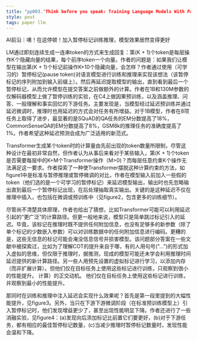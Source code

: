 ```yaml
---
title: "pp003."Think before you speak: Training Language Models With Pause Tokens
style: post
tags: paper llm 
---
```


AI前沿｜噢！在这停顿！加入暂停标记训练推理，模型效果居然变得更好

LM通过即刻连续生成一连串token的方式来生成回复：第(K + 1)个token是每层操作K个隐藏向量的结果，每个前序token一个向量。作者的问题是：如果我们让模型在输出第(K + 1)个标记前操作K+10个隐藏向量，会怎样？作者通过使用（可学习的）暂停标记(pause token)对语言模型进行训练和推理来实现该想法（该暂停标记的序列附加到输入前缀上）。然后再延迟提取模型的输出，直到看到最后一个暂停标记，从而允许模型在提交答案之前做额外的计算。作者在1B和130M参数的仅解码器模型上做了暂停训练的实验，在C4上做因果预训练，以及涵盖推理、问答、一般理解和事实回忆的下游任务。主要发现是，当模型经过延迟预训练并通过延迟微调时，推理时也用延迟的方式会对任务有所增益。对于1B模型，作者在8项任务上取得了进步，最显著的是SQuAD的QA任务的EM分数提高了18%，CommonSenseQA的EM分数提高了8%，GSM8k的推理任务的准确度提高了1%。作者希望这种延迟预测会成为广泛适用的新范式。

Transformer生成某个token时的计算量由先前出现的token数量所限制，尽管这种设计在最初非常自然，但作者认为从事后来看对于某些输入，第(K + 1)个token是否需要每层中的K+M个Transformer操作（M>0)？而每层任意约束K个操作无法满足这一要求。作者探索了一种使Transformer摆脱这种计算约束的方法，如figure1中是标准与暂停推理或暂停微调的对比，作者在模型输入前加入一些假的token（他们选的是一个可学习的暂停标记<pause>）来延迟模型输出，输出时也先忽略输出直到最后一个暂停标记出现，在后处理抽取真实输出。关键的是这种延迟不仅在推理中插入，也包括在微调或预训练中（见figure2，包含更多的训练细节）。

尽管尚不清楚具体原理，作者也给出了猜想，比如Transformer可能可以利用延迟引起的“更广泛”的计算路径。但更一般地来说，模型只是简单跳过<pause>标记引入的延迟。毕竟，该标记在推理时既不提供任何附加信息，也没有足够多的新参数（除了单个<pause>标记的少数嵌入参数）可以对训练数据中的任何附加信息进行编码。更糟的是，这些无信息的标记可能会淹没信息信号并损害模型。该问题部分答案在一些文献中被探索过，比如为了理解COT的提升来自于哪，有的人用句号("...")的形式加入虚拟的思维，但仅限于推理时，据推测，现成的模型可能还未学会利用推理时间延迟提供的新计算路径。另一些人用预先设置的虚拟标记进行学习，以添加内存（而非扩展计算）。但他们仅在目标任务上使用这些标记进行训练，只观察到很小的性能提升。
计算）的正交动机。 他们仅在目标任务上使用这些标记进行训练，并观察到最小的性能提升。

那同时在训练和推理中注入延迟会实现什么效果呢？首先是第一段里提到的大幅性能提升，见figure3。另外，当只在下游下游微调阶段（在标准预训练模型上）引入暂停标记时，他们发现增益更少了，甚至出现性能明显下降。作者还进行了一些消融实验，见figure4：(a)发现向后添加标记比前置它们要更好，(b)对于下游任务，都有相应的最佳暂停标记数量，(c)当减少推理时暂停标记数量时，发现性能会温和下降。
